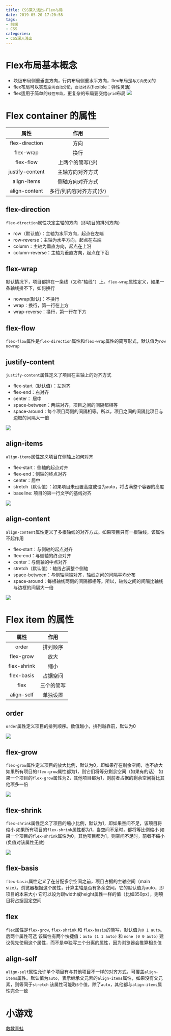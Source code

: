 ```yaml
---
title: CSS深入浅出-Flex布局
date: 2019-05-20 17:20:58
tags:
- 前端
- CSS
categories: 
- CSS深入浅出
---
```

# Flex布局基本概念
<!--more-->
- 块级布局侧重垂直方向，行内布局侧重水平方向，flex布局是`与方向无关`的
- flex布局可以实现`空间自动分配`，`自动对齐`(flexible：弹性灵活)
- flex适用于简单的`线性布局`，更复杂的布局要交给`grid`布局
![](/images/微信截图_20190520182609.png)
# Flex container 的属性

| 属性                 | 作用 |
| :-------------------:|:-:  |
| flex-direction       | 方向 |
| flex-wrap            | 换行 |
| flex-flow            | 上两个的简写(少) |
| justify-content      | 主轴方向对齐方式 |
| align-items          | 侧轴方向对齐方式 |
| align-content        | 多行/列内容对齐方式(少) |

## flex-direction
`flex-direction`属性决定主轴的方向（即项目的排列方向）
- row（默认值）：主轴为水平方向，起点在左端
- row-reverse：主轴为水平方向，起点在右端
- column：主轴为垂直方向，起点在上沿
- column-reverse：主轴为垂直方向，起点在下沿

## flex-wrap
默认情况下，项目都排在一条线（又称"轴线"）上。`flex-wrap`属性定义，如果一条轴线排不下，如何换行
- nowrap(默认)：不换行
- wrap：换行，第一行在上方
- wrap-reverse：换行，第一行在下方

## flex-flow
`flex-flow`属性是`flex-direction`属性和`flex-wrap`属性的简写形式，默认值为`row nowrap`

## justify-content
`justify-content`属性定义了项目在主轴上的对齐方式
- flex-start（默认值）：左对齐
- flex-end：右对齐
- center： 居中
- space-between：两端对齐，项目之间的间隔都相等
- space-around：每个项目两侧的间隔相等。所以，项目之间的间隔比项目与边框的间隔大一倍

![](/images/bg2015071010.png)  

## align-items
`align-items`属性定义项目在侧轴上如何对齐
- flex-start：侧轴的起点对齐
- flex-end：侧轴的终点对齐
- center：居中
- stretch（默认值）：如果项目未设置高度或设为auto，将占满整个容器的高度
- baseline: 项目的第一行文字的基线对齐

![](/images/bg2015071011.png)

## align-content
`align-content`属性定义了多根轴线的对齐方式。如果项目只有一根轴线，该属性不起作用
- flex-start：与侧轴的起点对齐
- flex-end：与侧轴的终点对齐
- center：与侧轴的中点对齐
- stretch（默认值）：轴线占满整个侧轴
- space-between：与侧轴两端对齐，轴线之间的间隔平均分布
- space-around：每根轴线两侧的间隔都相等。所以，轴线之间的间隔比轴线与边框的间隔大一倍

![](/images/bg2015071012.png)

# Flex item 的属性

| 属性                 | 作用 |
| :-------------------:|:-:  |
| order                | 排列顺序 |
| flex-grow            | 放大 |
| flex-shrink          | 缩小 |
| flex-basis           | 占据空间 |
| flex                 | 三个的简写 |
| align-self           | 单独设置 |

## order
`order`属性定义项目的排列顺序。数值越小，排列越靠前，默认为0

![](/images/bg2015071013.png)

## flex-grow
`flex-grow`属性定义项目的放大比例，默认为0，即如果存在剩余空间，也不放大
如果所有项目的`flex-grow`属性都为1，则它们将等分剩余空间（如果有的话）
如果一个项目的`flex-grow`属性为2，其他项目都为1，则前者占据的剩余空间将比其他项多一倍

![](/images/bg2015071014.png)

## flex-shrink
`flex-shrink`属性定义了项目的缩小比例，默认为1，即如果空间不足，该项目将缩小
如果所有项目的`flex-shrink`属性都为1，当空间不足时，都将等比例缩小
如果一个项目的`flex-shrink`属性为0，其他项目都为1，则空间不足时，前者不缩小
(负值对该属性无效)

![](/images/bg2015071015.png)

## flex-basis
`flex-basis`属性定义了在分配多余空间之前，项目占据的主轴空间（main size）。浏览器根据这个属性，计算主轴是否有多余空间。它的默认值为auto，即项目的本来大小
它可以设为跟width或height属性一样的值（比如350px），则项目将占据固定空间

## flex
`flex`属性是`flex-grow`, `flex-shrink` 和 `flex-basis`的简写，默认值为`0 1 auto`。后两个属性可选
该属性有两个快捷值：`auto (1 1 auto)` 和 `none (0 0 auto)`
建议优先使用这个属性，而不是单独写三个分离的属性，因为浏览器会推算相关值

## align-self
`align-self`属性允许单个项目有与其他项目不一样的对齐方式，可覆盖`align-items`属性。默认值为`auto`，表示继承父元素的`align-items`属性，如果没有父元素，则等同于`stretch`
该属性可能取`6`个值，除了`auto`，其他都与`align-items`属性完全一致

# 小游戏
[救救青蛙](http://flexboxfroggy.com/#zh-cn)